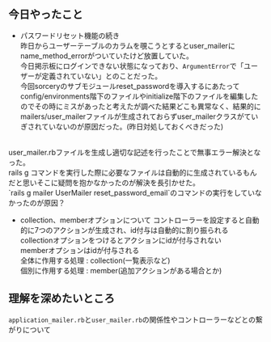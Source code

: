 ## 今日やったこと
* パスワードリセット機能の続き<br>
昨日からユーザーテーブルのカラムを覗こうとするとuser_mailerにname_method_errorがついていたけど放置していた。<br>
今日掲示板にログインできない状態になっており、`ArgumentError`で「ユーザーが定義されていない」とのことだった。<br>
今回sorceryのサブモジュールreset_passwordを導入するにあたってconfig/environments階下のファイルやinitialize階下のファイルを編集したのでその時にミスがあったと考えたが調べた結果どこも異常なく、結果的にmailers/user_mailerファイルが生成されておらずuser_mailerクラスがていぎされていないのが原因だった。(昨日対処しておくべきだった)<br>
<br>
user_mailer.rbファイルを生成し適切な記述を行ったことで無事エラー解決となった。
<br>
rails g コマンドを実行した際に必要なファイルは自動的に生成されているもんだと思いそこに疑問を抱かなかったのが解決を長引かせた。<br>
`rails g mailer UserMailer reset_password_email`のコマンドの実行をしていなかったのが原因？<br>

* collection、memberオプションについて
コントローラーを設定すると自動的に7つのアクションが生成され、id付与は自動的に割り振られる<br>
collectionオプションをつけるとアクションにidが付与されない<br>
memberオプションはidが付与される<br>
全体に作用する処理 : collection(一覧表示など)<br>
個別に作用する処理 : member(追加アクションがある場合とか)

## 理解を深めたいところ
`application_mailer.rb`と`user_mailer.rb`の関係性やコントローラーなどとの繋がりについて